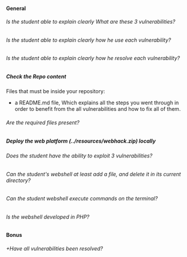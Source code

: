 #### General

###### Is the student able to explain clearly What are these 3 vulnerabilities?

###### Is the student able to explain clearly how he use each vulnerability?

###### Is the student able to explain clearly how he resolve each vulnerability?

##### Check the Repo content

Files that must be inside your repository:

- a README.md file, Which explains all the steps you went through in order to benefit from the all vulnerabilities and how to fix all of them.

###### Are the required files present?

##### Deploy the web platform (../resources/webhack.zip) locally

###### Does the student have the ability to exploit 3 vulnerabilities?

###### Can the student's webshell at least add a file, and delete it in its current directory?

###### Can the student webshell execute commands on the terminal?

###### Is the webshell developed in PHP?

#### Bonus

###### +Have all vulnerabilities been resolved?
